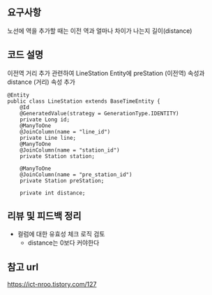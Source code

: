 
## 요구사항
노선에 역을 추가할 때는 이전 역과 얼마나 차이가 나는지 길이(distance)

## 코드 설명
이전역 거리 추가 관련하여
LineStation Entity에 preStation (이전역) 속성과 distance (거리) 속성 추가

```
@Entity
public class LineStation extends BaseTimeEntity {
    @Id
    @GeneratedValue(strategy = GenerationType.IDENTITY)
    private Long id;
    @ManyToOne
    @JoinColumn(name = "line_id")
    private Line line;
    @ManyToOne
    @JoinColumn(name = "station_id")
    private Station station;

    @ManyToOne
    @JoinColumn(name = "pre_station_id")
    private Station preStation;

    private int distance;

```


## 리뷰 및 피드백 정리
- 컬럼에 대한 유효성 체크 로직 검토
  - distance는 0보다 커야한다

## 참고 url 
https://ict-nroo.tistory.com/127
